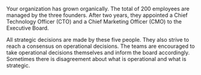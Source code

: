 Your organization has grown organically. The total of 200 employees are managed by the three founders. After two years, they appointed a Chief Technology Officer (CTO) and a Chief Marketing Officer (CMO) to the Executive Board.

All strategic decisions are made by these five people. They also strive to reach a consensus on operational decisions. The teams are encouraged to take operational decisions themselves and inform the board accordingly. Sometimes there is disagreement about what is operational and what is strategic.
